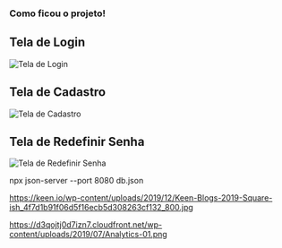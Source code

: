 ### Como ficou o projeto!

## Tela de Login

<img src="./image/login.png" alt="Tela de Login"></img>

## Tela de Cadastro

<img src="./image/cadastro.png" alt="Tela de Cadastro"></img>

## Tela de Redefinir Senha

<img src="./image/redefinirSenha.png" alt="Tela de Redefinir Senha"></img>

npx json-server --port 8080 db.json

https://keen.io/wp-content/uploads/2019/12/Keen-Blogs-2019-Square-ish_4f7d1b91f06d5f16ecb5d308263cf132_800.jpg

https://d3qojtj0d7izn7.cloudfront.net/wp-content/uploads/2019/07/Analytics-01.png
